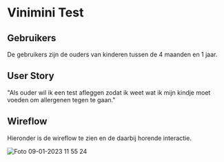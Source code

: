 # Vinimini Test


## Gebruikers
De gebruikers zijn de ouders van kinderen tussen de 4 maanden en 1 jaar. 


## User Story
"Als ouder wil ik een test afleggen zodat ik weet wat ik mijn kindje moet voeden om allergenen tegen te gaan." 


## Wireflow 
Hieronder is de wireflow te zien en de daarbij horende interactie.

![Foto 09-01-2023 11 55 24](https://user-images.githubusercontent.com/112861069/211294356-fb8bbf0e-184b-40ea-aa6b-02cd2da82241.jpg)
